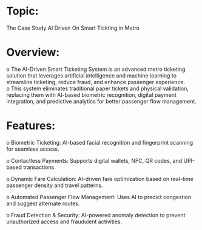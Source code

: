 # Topic:
The Case Study AI Driven On Smart Tickting in Metro  
# Overview:

o The AI-Driven Smart Ticketing System is an advanced metro ticketing solution that leverages artificial intelligence and machine learning to streamline ticketing, reduce fraud, and enhance passenger experience.  
o This system eliminates traditional paper tickets and physical validation, replacing them with AI-based biometric recognition, digital payment integration, and predictive analytics for better passenger flow management.

# Features:

o Biometric Ticketing: AI-based facial recognition and fingerprint scanning for seamless access.  

o Contactless Payments: Supports digital wallets, NFC, QR codes, and UPI-based transactions.  

o Dynamic Fare Calculation: AI-driven fare optimization based on real-time passenger density and travel patterns.  

o Automated Passenger Flow Management: Uses AI to predict congestion and suggest alternate routes.  

o Fraud Detection & Security: AI-powered anomaly detection to prevent unauthorized access and fraudulent activities.  

